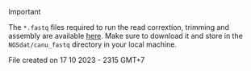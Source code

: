 >[!IMPORTANT]
>The `*.fastq` files required to run the read corrextion, trimming and assembly are available [here](https://drive.google.com/file/d/1om15NZPe6w4jbHM62FbrrkTNBU_3-3pc/view?usp=sharing). Make sure to download it and store in the `NGSdat/canu_fastq` directory in your local machine.

File created on 17 10 2023 - 2315 GMT+7
